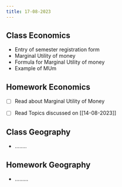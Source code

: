 ```yaml
---
title: 17-08-2023
---
```


## Class Economics
- Entry of semester registration form
- Marginal Utility of money
- Formula for Marginal Utility of money
- Example of MUm

## Homework Economics
- [ ] Read about Marginal Utility of Money
- [ ] Read Topics discussed on [[14-08-2023]]


## Class Geography
- ........

## Homework Geography
- .........


